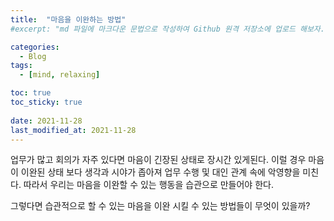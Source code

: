 ```yaml
---
title:  "마음을 이완하는 방법"
#excerpt: "md 파일에 마크다운 문법으로 작성하여 Github 원격 저장소에 업로드 해보자. 에디터는 Visual Studio code 사용! 로컬 서버에서 확인도 해보자. "

categories:
  - Blog
tags:
  - [mind, relaxing]

toc: true
toc_sticky: true
 
date: 2021-11-28
last_modified_at: 2021-11-28
---
```


업무가 많고 회의가 자주 있다면 마음이 긴장된 상태로 장시간 있게된다. 이럴 경우 마음이 이완된 상태 보다 생각과 시야가 좁아져 업무 수행 및 대인 관계 속에 악영향을 미친다. 따라서 우리는 마음을 이완할 수 있는 행동을 습관으로 만들어야 한다. 

그렇다면 습관적으로 할 수 있는 마음을 이완 시킬 수 있는 방법들이 무엇이 있을까?
